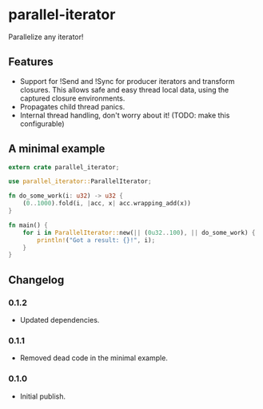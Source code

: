parallel-iterator
=================

Parallelize any iterator!

Features
--------

 - Support for !Send and !Sync for producer iterators and transform closures.
   This allows safe and easy thread local data, using the captured closure
   environments.
 - Propagates child thread panics.
 - Internal thread handling, don't worry about it! (TODO: make this
   configurable)

A minimal example
-----------------

```rust
extern crate parallel_iterator;

use parallel_iterator::ParallelIterator;

fn do_some_work(i: u32) -> u32 {
    (0..1000).fold(i, |acc, x| acc.wrapping_add(x))
}

fn main() {
    for i in ParallelIterator::new(|| (0u32..100), || do_some_work) {
    	println!("Got a result: {}!", i);
    }
}
```

Changelog
---------

### 0.1.2
 - Updated dependencies.

### 0.1.1
 - Removed dead code in the minimal example.

### 0.1.0
 - Initial publish.
